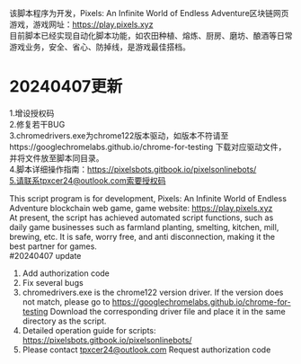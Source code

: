 该脚本程序为开发，Pixels: An Infinite World of Endless Adventure区块链网页游戏，游戏网址：https://play.pixels.xyz<br>目前脚本已经实现自动化脚本功能，如农田种植、熔炼、厨房、磨坊、酿酒等日常游戏业务，安全、省心、防掉线，是游戏最佳搭档。
# 20240407更新
1.增设授权码<br>
2.修复若干BUG<br>
3.chromedrivers.exe为chrome122版本驱动，如版本不符请至https://googlechromelabs.github.io/chrome-for-testing 下载对应驱动文件，并将文件放至脚本同目录。<br>
4.脚本详细操作指南：https://pixelsbots.gitbook.io/pixelsonlinebots/<br>
5.请联系tpxcer24@outlook.com索要授权码<br>

This script program is for development, Pixels: An Infinite World of Endless Adventure blockchain web game, game website: https://play.pixels.xyz <br>At present, the script has achieved automated script functions, such as daily game businesses such as farmland planting, smelting, kitchen, mill, brewing, etc. It is safe, worry free, and anti disconnection, making it the best partner for games.<br>
#20240407 update<br>
1. Add authorization code<br>
2. Fix several bugs<br>
3. chromedrivers.exe is the chrome122 version driver. If the version does not match, please go to https://googlechromelabs.github.io/chrome-for-testing Download the corresponding driver file and place it in the same directory as the script.<br>
4. Detailed operation guide for scripts: https://pixelsbots.gitbook.io/pixelsonlinebots/<br>
5. Please contact tpxcer24@outlook.com Request authorization code<br>
